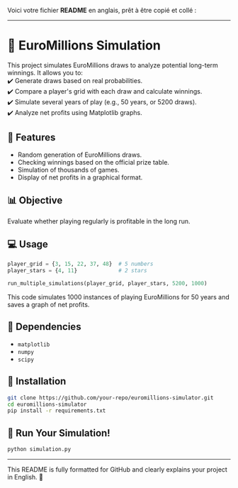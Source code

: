 Voici votre fichier **README** en anglais, prêt à être copié et collé :  

---

# 🎰 EuroMillions Simulation  

This project simulates EuroMillions draws to analyze potential long-term winnings. It allows you to:  
✔️ Generate draws based on real probabilities.  
✔️ Compare a player's grid with each draw and calculate winnings.  
✔️ Simulate several years of play (e.g., 50 years, or 5200 draws).  
✔️ Analyze net profits using Matplotlib graphs.  

## 📌 Features  

- Random generation of EuroMillions draws.  
- Checking winnings based on the official prize table.  
- Simulation of thousands of games.  
- Display of net profits in a graphical format.  

## 📊 Objective  

Evaluate whether playing regularly is profitable in the long run.  

## 💻 Usage  

```python
player_grid = {3, 15, 22, 37, 48}  # 5 numbers  
player_stars = {4, 11}             # 2 stars  

run_multiple_simulations(player_grid, player_stars, 5200, 1000)
```  

This code simulates 1000 instances of playing EuroMillions for 50 years and saves a graph of net profits.  

## 📎 Dependencies  

- `matplotlib`  
- `numpy`  
- `scipy`  

## 📂 Installation  

```bash
git clone https://github.com/your-repo/euromillions-simulator.git
cd euromillions-simulator
pip install -r requirements.txt
```  

## 🚀 Run Your Simulation!  

```bash
python simulation.py
```  

---  

This README is fully formatted for GitHub and clearly explains your project in English. 🚀
